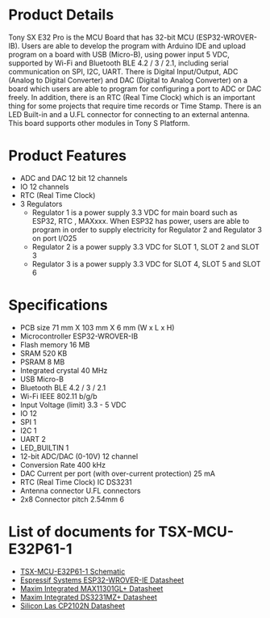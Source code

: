 # Product Details
Tony SX E32 Pro is the MCU Board that has 32-bit MCU (ESP32-WROVER-IB). Users are able to develop the program with Arduino IDE and upload program on a board with USB (Micro-B), using power input 5 VDC, supported by Wi-Fi and Bluetooth BLE 4.2 / 3 / 2.1, including serial communication on SPI, I2C, UART. There is Digital Input/Output, ADC (Analog to Digital Converter) and DAC (Digital to Analog Converter) on a board which users are able to program for configuring a port to ADC or DAC freely. In addition, there is an RTC (Real Time Clock) which is an important thing for some projects that require time records or Time Stamp. There is an LED Built-in and a U.FL connector for connecting to an external antenna. This board supports other modules in Tony S Platform.

# Product Features
- ADC and DAC 12 bit  12 channels
- IO 12 channels
- RTC (Real Time Clock)
- 3 Regulators
     - Regulator 1 is a power supply 3.3 VDC for main board such as ESP32, RTC , MAXxxx.
    When ESP32 has power, users are able to program in order to supply electricity for Regulator 2 and Regulator 3 on port I/O25
   	 - Regulator 2 is a power supply 3.3 VDC for SLOT 1, SLOT 2 and SLOT 3
   	 - Regulator 3 is a power supply 3.3 VDC for SLOT 4, SLOT 5 and SLOT 6

# Specifications
- PCB size				71 mm X 103 mm X 6 mm (W x L x H)
- Microcontroller		ESP32-WROVER-IB
- Flash memory 			16 MB
- SRAM					520 KB
- PSRAM  				8 MB
- Integrated crystal 	40 MHz
- USB					Micro-B
- Bluetooth 			BLE 4.2 / 3 / 2.1
- Wi-Fi					IEEE 802.11 b/g/b
- Input Voltage (limit)	3.3 - 5 VDC
- IO					12 
- SPI					1
- I2C					1
- UART					2
- LED_BUILTIN			1
- 12-bit ADC/DAC (0-10V)        12 channel
- Conversion Rate     	        400 kHz
- DAC Current per port (with over-current protection)	25 mA 
- RTC (Real Time Clock)		    IC DS3231
- Antenna connector 	 	    U.FL connectors
- 2x8 Connector pitch 2.54mm    6

# List of documents for TSX-MCU-E32P61-1
- [TSX-MCU-E32P61-1 Schematic](TSX-MCU-E32P61-1_SCH.pdf)
- [Espressif Systems ESP32-WROVER-IE Datasheet](https://www.espressif.com/sites/default/files/documentation/esp32-wrover-e_esp32-wrover-ie_datasheet_en.pdf)
- [Maxim Integrated MAX11301GL+ Datasheet](https://datasheets.maximintegrated.com/en/ds/MAX11301.pdf)
- [Maxim Integrated DS3231MZ+ Datasheet](https://datasheets.maximintegrated.com/en/ds/DS3231M.pdf)
- [Silicon Las CP2102N Datasheet](https://www.silabs.com/documents/public/data-sheets/cp2102n-datasheet.pdf)
